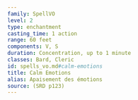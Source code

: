 ```yaml
---
family: SpellVO
level: 2
type: enchantment
casting_time: 1 action
range: 60 feet
components: V, S
duration: Concentration, up to 1 minute
classes: Bard, Cleric
id: spells_vo.md#calm-emotions
title: Calm Emotions
alias: Apaisement des émotions
source: (SRD p123)
---
```



